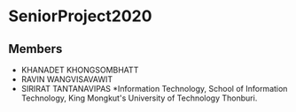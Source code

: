 # SeniorProject2020
## Members
* KHANADET KHONGSOMBHATT
* RAVIN WANGVISAVAWIT
* SIRIRAT TANTANAVIPAS
*Information Technology, School of Information Technology, King Mongkut's University of Technology Thonburi.

